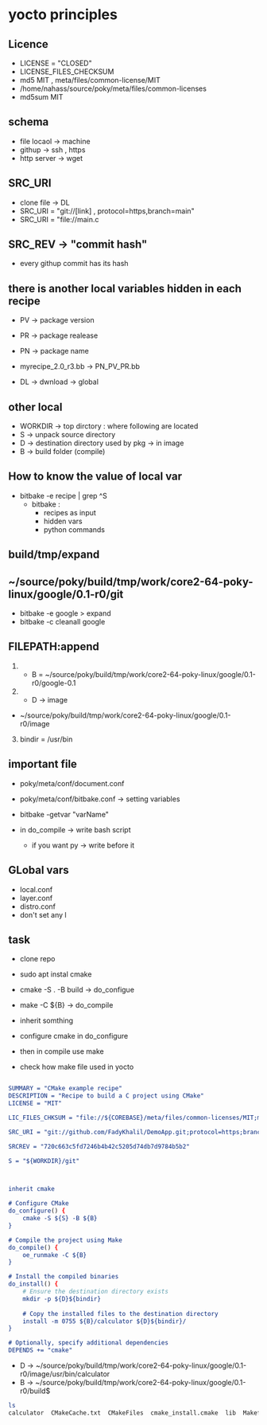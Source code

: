 # yocto principles


## Licence
- LICENSE = "CLOSED"
- LICENSE_FILES_CHECKSUM
- md5 MIT , meta/files/common-license/MIT
- /home/nahass/source/poky/meta/files/common-licenses
- md5sum MIT

## schema
- file locaol -> machine 
- githup -> ssh , https
- http server -> wget

## SRC_URI
- clone file -> DL
- SRC_URI = "git://[link] , protocol=https,branch=main"
- SRC_URI = "file://main.c

## SRC_REV -> "commit hash"
- every githup commit has its hash

## there is another local variables hidden in each recipe
- PV -> package version
- PR -> package realease
- PN -> package name

- myrecipe_2.0_r3.bb -> PN_PV_PR.bb

- DL -> dwnload -> global
## other local
- WORKDIR -> top dirctory : where following are located
- S  -> unpack source directory
- D  -> destination directory used by pkg -> in image
- B  -> build folder (compile)

## How to know the value of local var
- bitbake -e recipe | grep ^S
    - bitbake : 
        - recipes as input
        - hidden vars
        - python commands



## build/tmp/expand
## ~/source/poky/build/tmp/work/core2-64-poky-linux/google/0.1-r0/git

- bitbake -e google > expand
- bitbake -c cleanall google

## FILEPATH:append

1. - B = ~/source/poky/build/tmp/work/core2-64-poky-linux/google/0.1-r0/google-0.1

2. - D -> image 
- ~/source/poky/build/tmp/work/core2-64-poky-linux/google/0.1-r0/image

3. bindir = /usr/bin


## important file 
- poky/meta/conf/document.conf
- poky/meta/conf/bitbake.conf -> setting variables

- bitbake -getvar "varName"

- in do_compile -> write bash script
    - if you want py -> write before it


## GLobal vars
- local.conf
- layer.conf
- distro.conf
- don't set any l


## task
- clone repo
- sudo apt instal cmake
- cmake -S . -B build -> do_configue
- make -C ${B}  -> do_compile

- inherit somthing
- configure cmake in do_configure
- then in compile use make
- check how make file used in yocto

```cmake

SUMMARY = "CMake example recipe"
DESCRIPTION = "Recipe to build a C project using CMake"
LICENSE = "MIT"

LIC_FILES_CHKSUM = "file://${COREBASE}/meta/files/common-licenses/MIT;md5=0835ade698e0bcf8506ecda2f7b4f302"

SRC_URI = "git://github.com/FadyKhalil/DemoApp.git;protocol=https;branch=main"

SRCREV = "720c663c5fd7246b4b42c5205d74db7d9784b5b2"

S = "${WORKDIR}/git"



inherit cmake

# Configure CMake
do_configure() {
    cmake -S ${S} -B ${B}
}

# Compile the project using Make
do_compile() {
    oe_runmake -C ${B}
}

# Install the compiled binaries
do_install() {
    # Ensure the destination directory exists
    mkdir -p ${D}${bindir}
    
    # Copy the installed files to the destination directory
    install -m 0755 ${B}/calculator ${D}${bindir}/
}

# Optionally, specify additional dependencies
DEPENDS += "cmake"
```

- D -> ~/source/poky/build/tmp/work/core2-64-poky-linux/google/0.1-r0/image/usr/bin/calculator
- B -> ~/source/poky/build/tmp/work/core2-64-poky-linux/google/0.1-r0/build$ 
```sh
ls
calculator  CMakeCache.txt  CMakeFiles  cmake_install.cmake  lib  Makefile
```